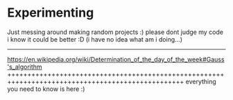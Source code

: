 # Experimenting
Just messing around making random projects :) please dont judge my code i know it could be better :D (i have no idea what am i doing...)



*************************************************************************************************
 https://en.wikipedia.org/wiki/Determination_of_the_day_of_the_week#Gauss's_algorithm
++++++++++++++++++++++++++++++++++++++++++++++++++++++++++++++++++++++++++++++++++++++++++++++++++
everything you need to know is here :)



